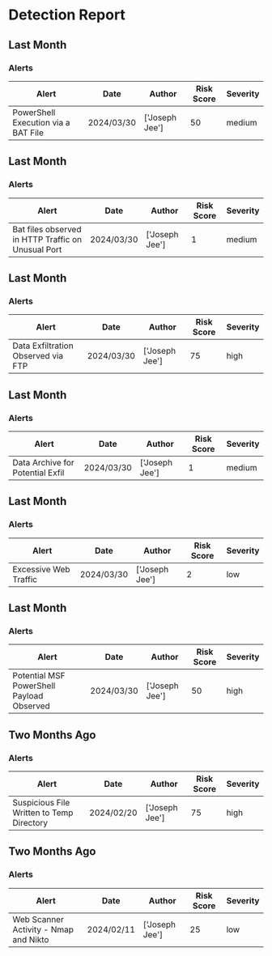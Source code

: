 # Detection Report
## Last Month
### Alerts
| Alert | Date | Author | Risk Score | Severity |
| --- | --- | --- | --- | --- |
|PowerShell Execution via a BAT File|2024/03/30|['Joseph Jee']|50|medium|
## Last Month
### Alerts
| Alert | Date | Author | Risk Score | Severity |
| --- | --- | --- | --- | --- |
|Bat files observed in HTTP Traffic on Unusual Port |2024/03/30|['Joseph Jee']|1|medium|
## Last Month
### Alerts
| Alert | Date | Author | Risk Score | Severity |
| --- | --- | --- | --- | --- |
|Data Exfiltration Observed via FTP|2024/03/30|['Joseph Jee']|75|high|
## Last Month
### Alerts
| Alert | Date | Author | Risk Score | Severity |
| --- | --- | --- | --- | --- |
|Data Archive for Potential Exfil|2024/03/30|['Joseph Jee']|1|medium|
## Last Month
### Alerts
| Alert | Date | Author | Risk Score | Severity |
| --- | --- | --- | --- | --- |
|Excessive Web Traffic|2024/03/30|['Joseph Jee']|2|low|
## Last Month
### Alerts
| Alert | Date | Author | Risk Score | Severity |
| --- | --- | --- | --- | --- |
|Potential MSF PowerShell Payload Observed|2024/03/30|['Joseph Jee']|50|high|
## Two Months Ago
### Alerts
| Alert | Date | Author | Risk Score | Severity |
| --- | --- | --- | --- | --- |
|Suspicious File Written to Temp Directory|2024/02/20|['Joseph Jee']|75|high|
## Two Months Ago
### Alerts
| Alert | Date | Author | Risk Score | Severity |
| --- | --- | --- | --- | --- |
|Web Scanner Activity - Nmap and Nikto|2024/02/11|['Joseph Jee']|25|low|
